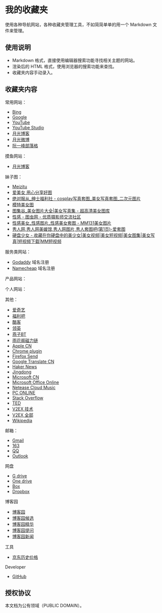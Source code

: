 # 我的收藏夹

使用各种导航网站，各种收藏夹管理工具，不如简简单单的用一个 Markdown 文件来管理。

## 使用说明

- Markdown 格式，直接使用编辑器搜索功能寻找相关主题的网站。
- 渲染后的 HTML 格式，使用浏览器的搜索功能来查找。
- 收藏夹内容手动录入。

## 收藏夹内容

常用网站：

- [Bing](https://cn.bing.com)
- [Google](https://www.google.com)
- [YouTube](https://www.youtube.com)
- [YouTube Studio](https://studio.youtube.com)
- [月光博客](https://www.williamlong.info)
- [月光微博](https://www.williamlong.info/weibo)
- [阮一峰部落格](http://www.ruanyifeng.com/blog/archives.html)

摸鱼网站：

- [月光博客](https://www.williamlong.info)

妹子图：

- [Meizitu](https://www.mzitu.com/)
- [爱美女 用心分享好图](https://www.2meinv.com/)
- [绝对服从_绅士福利社 - cosplay写真套图_美女写真套图_二次元图片](http://www.jueduifucong.com/)
- [模特美女图](http://www.mtmnt.com/)
- [图集谷_美女图片大全|美女写真集 - 超高清美女图库](https://www.tujigu.com/)
- [性感 - 图虫网 - 优质摄影师交流社区](https://tuchong.com/tags/%E6%80%A7%E6%84%9F)
- [性感美女_性感图片_性感美女套图 - MM131美女图片](https://www.mm131.net/xinggan/)
- [秀人网,秀人网美媛馆,秀人网图片,秀人套图吧(第1页)-爱套图](https://www.aitaotu.com/tag/xiurenwang.html)
- [硬盘少女 - 收藏在你硬盘中的美少女|美女视频|美女短视频|美女图集|美女写真|短视频下载|MM短视频](https://www.diskgirl.com/)

服务类网站：

- [Godaddy](https://www.godaddy.com) 域名注册
- [Namecheap](https://www.namecheap.com) 域名注册

产品网站：

个人网站：

其他：

- [爱奇艺](https://www.iqiyi.com/)
- [福利吧](https://fuliba2020.net/)
- [酷客](https://coolshell.cn/)
- [领英](https://www.linkedin.com/feed/)
- [燕子BT](https://www.54new.com/index.html)
- [雨花阁磁力链](https://www.btcherry.xyz/)
- [Apple CN](https://www.apple.com.cn/)
- [Chrome plugin](https://chrome.google.com/webstore/category/apps)
- [Firefox Send](https://send.firefox.com/)
- [Google Translate CN](https://translate.google.cn/)
- [Haker News](https://news.ycombinator.com/)
- [Jingdong](https://www.jd.com)
- [Microsoft CN](https://www.microsoft.com/zh-cn)
- [Microsoft Office Online](https://www.office.com/?auth=1)
- [Netease Cloud Music](https://music.163.com/)
- [PC ONLINE](https://www.pconline.com.cn/)
- [Stack Overflow](https://stackoverflow.com/questions)
- [TED](https://www.ted.com/)
- [V2EX 技术](https://www.v2ex.com/?tab=tech)
- [V2EX 全部](https://www.v2ex.com/?tab=all)
- [Wikipedia](https://www.wikipedia.org/)

邮箱：

- [Gmail](https://mail.google.com)
- [163](https://mail.163.com)
- [QQ](https://mail.qq.com)
- [Outlook](https://www.outlook.com)

网盘

- [G drive](https://drive.google.com/)
- [One drive](https://onedrive.live.com/about/zh-cn/signin/)
- [Box](https://www.box.com/)
- [Dropbox](https://www.dropbox.com/)

博客园

- [博客园](https://www.cnblogs.com/)
- [博客园候选](https://www.cnblogs.com/candidate/)
- [博客园精华](https://www.cnblogs.com/pick/)
- [博客园提问](https://q.cnblogs.com/)
- [博客园新闻](https://news.cnblogs.com/)

工具

- [京东历史价格](http://www.xitie.com/360buy/)

Developer

- [GitHub](https://github.com)


## 授权协议

本文档为公有领域（PUBLIC DOMAIN）。

